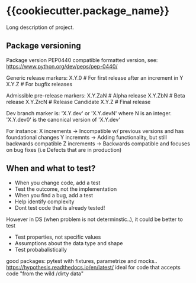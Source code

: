 # {{cookiecutter.package_name}}

Long description of project.

## Package versioning

Package version
PEP0440 compatible formatted version, see:
https://www.python.org/dev/peps/pep-0440/

Generic release markers:
X.Y.0 # For first release after an increment in Y
X.Y.Z # For bugfix releases

Admissible pre-release markers:
X.Y.ZaN # Alpha release
X.Y.ZbN # Beta release
X.Y.ZrcN # Release Candidate
X.Y.Z # Final release

Dev branch marker is: 'X.Y.dev' or 'X.Y.devN' where N is an integer.
'X.Y.dev0' is the canonical version of 'X.Y.dev'

For instance:
X increments -> Incompatible w/ previous versions and has foundational changes
Y incremnts -> Adding functionality, but still backwards compatible
Z increments -> Backwards compatible and focuses on bug fixes (i.e Defects that are in production)

## When and what to test?

- When you change code, add a test
- Test the outcome, not the implementation
- When you find a bug, add a test
- Help identify complexity
- Dont test code that is already tested!

However in DS (when problem is not determinstic..), it could be better to test

- Test properties, not specific values
- Assumptions about the data type and shape
- Test probabalistically

good packages:
pytest with fixtures, parametrize and mocks..
https://hypothesis.readthedocs.io/en/latest/ ideal for code that accepts code "from the wild /dirty data"
